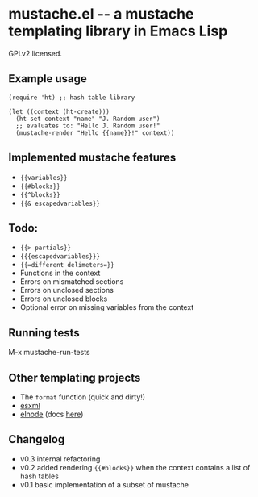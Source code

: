 # mustache.el -- a mustache templating library in Emacs Lisp

GPLv2 licensed.

## Example usage

    (require 'ht) ;; hash table library

    (let ((context (ht-create)))
      (ht-set context "name" "J. Random user")
      ;; evaluates to: "Hello J. Random user!"
      (mustache-render "Hello {{name}}!" context))
      
## Implemented mustache features

* `{{variables}}`
* `{{#blocks}}`
* `{{^blocks}}`
* `{{& escapedvariables}}`

## Todo:

* `{{> partials}}`
* `{{{escapedvariables}}}`
* `{{=different delimeters=}}`
* Functions in the context
* Errors on mismatched sections
* Errors on unclosed sections
* Errors on unclosed blocks
* Optional error on missing variables from the context
      
## Running tests

M-x mustache-run-tests

## Other templating projects

* The `format` function (quick and dirty!)
* [esxml](https://github.com/tali713/esxml)
* [elnode](https://github.com/nicferrier/elnode) (docs [here](https://github.com/nicferrier/elnode#sending-files))

## Changelog

* v0.3 internal refactoring
* v0.2 added rendering `{{#blocks}}` when the context contains a list
  of hash tables
* v0.1 basic implementation of a subset of mustache
